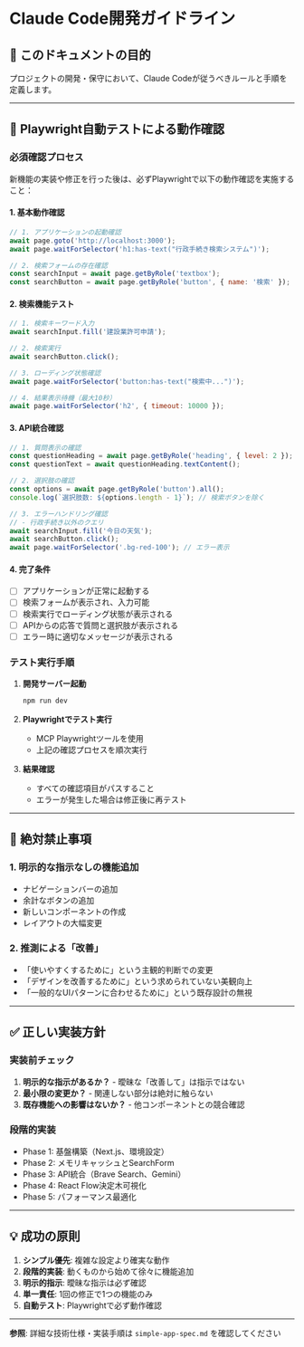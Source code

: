 # Claude Code開発ガイドライン

## 🎯 このドキュメントの目的

プロジェクトの開発・保守において、Claude Codeが従うべきルールと手順を定義します。

---

## 🧪 Playwright自動テストによる動作確認

### 必須確認プロセス

新機能の実装や修正を行った後は、必ずPlaywrightで以下の動作確認を実施すること：

#### 1. 基本動作確認
```javascript
// 1. アプリケーションの起動確認
await page.goto('http://localhost:3000');
await page.waitForSelector('h1:has-text("行政手続き検索システム")');

// 2. 検索フォームの存在確認
const searchInput = await page.getByRole('textbox');
const searchButton = await page.getByRole('button', { name: '検索' });
```

#### 2. 検索機能テスト
```javascript
// 1. 検索キーワード入力
await searchInput.fill('建設業許可申請');

// 2. 検索実行
await searchButton.click();

// 3. ローディング状態確認
await page.waitForSelector('button:has-text("検索中...")');

// 4. 結果表示待機（最大10秒）
await page.waitForSelector('h2', { timeout: 10000 });
```

#### 3. API統合確認
```javascript
// 1. 質問表示の確認
const questionHeading = await page.getByRole('heading', { level: 2 });
const questionText = await questionHeading.textContent();

// 2. 選択肢の確認
const options = await page.getByRole('button').all();
console.log(`選択肢数: ${options.length - 1}`); // 検索ボタンを除く

// 3. エラーハンドリング確認
// - 行政手続き以外のクエリ
await searchInput.fill('今日の天気');
await searchButton.click();
await page.waitForSelector('.bg-red-100'); // エラー表示
```

#### 4. 完了条件
- [ ] アプリケーションが正常に起動する
- [ ] 検索フォームが表示され、入力可能
- [ ] 検索実行でローディング状態が表示される
- [ ] APIからの応答で質問と選択肢が表示される
- [ ] エラー時に適切なメッセージが表示される

### テスト実行手順

1. **開発サーバー起動**
   ```bash
   npm run dev
   ```

2. **Playwrightでテスト実行**
   - MCP Playwrightツールを使用
   - 上記の確認プロセスを順次実行

3. **結果確認**
   - すべての確認項目がパスすること
   - エラーが発生した場合は修正後に再テスト

---

## 🚫 絶対禁止事項

### 1. 明示的な指示なしの機能追加
- ナビゲーションバーの追加
- 余計なボタンの追加
- 新しいコンポーネントの作成
- レイアウトの大幅変更

### 2. 推測による「改善」
- 「使いやすくするために」という主観的判断での変更
- 「デザインを改善するために」という求められていない美観向上
- 「一般的なUIパターンに合わせるために」という既存設計の無視

---

## ✅ 正しい実装方針

### 実装前チェック
1. **明示的な指示があるか？** - 曖昧な「改善して」は指示ではない
2. **最小限の変更か？** - 関連しない部分は絶対に触らない
3. **既存機能への影響はないか？** - 他コンポーネントとの競合確認

### 段階的実装
- Phase 1: 基盤構築（Next.js、環境設定）
- Phase 2: メモリキャッシュとSearchForm
- Phase 3: API統合（Brave Search、Gemini）
- Phase 4: React Flow決定木可視化
- Phase 5: パフォーマンス最適化

---

## 💡 成功の原則

1. **シンプル優先**: 複雑な設定より確実な動作
2. **段階的実装**: 動くものから始めて徐々に機能追加
3. **明示的指示**: 曖昧な指示は必ず確認
4. **単一責任**: 1回の修正で1つの機能のみ
5. **自動テスト**: Playwrightで必ず動作確認

---

**参照**: 詳細な技術仕様・実装手順は `simple-app-spec.md` を確認してください